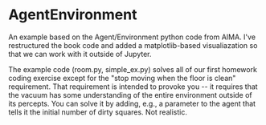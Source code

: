 # AgentEnvironment
An example based on the Agent/Environment python code from AIMA. I've restructured the book code and added a matplotlib-based visualiazation so that we can work with it outside of Jupyter.

The example code (room.py, simple_ex.py) solves all of our first homework coding exercise except for the "stop moving when the floor is clean" requirement. That requirement is intended to provoke you -- it requires that the vacuum has some understanding of the entire environment outside of its percepts. You can solve it by adding, e.g., a parameter to the agent that tells it the initial number of dirty squares. Not realistic.
